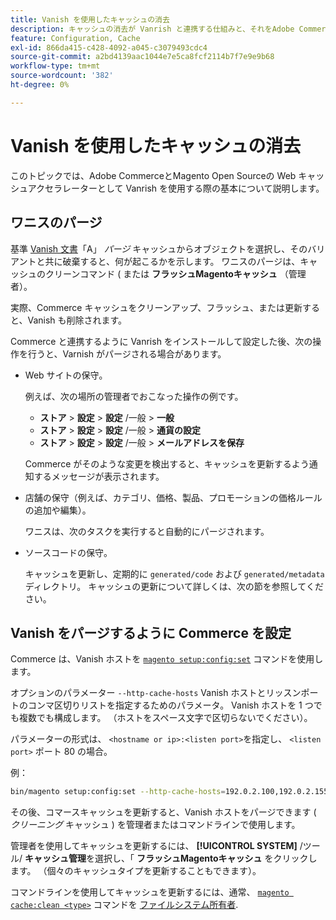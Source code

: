 ```yaml
---
title: Vanish を使用したキャッシュの消去
description: キャッシュの消去が Vanrish と連携する仕組みと、それをAdobe Commerceアプリケーションの Web キャッシュアクセラレーターとして使用する方法を説明します。
feature: Configuration, Cache
exl-id: 866da415-c428-4092-a045-c3079493cdc4
source-git-commit: a2bd4139aac1044e7e5ca8fcf2114b7f7e9e9b68
workflow-type: tm+mt
source-wordcount: '382'
ht-degree: 0%

---
```


# Vanish を使用したキャッシュの消去

このトピックでは、Adobe CommerceとMagento Open Sourceの Web キャッシュアクセラレーターとして Vanrish を使用する際の基本について説明します。

## ワニスのパージ

基準 [Vanish 文書](https://www.varnish-cache.org/docs/trunk/users-guide/purging.html)「A」 *パージ* キャッシュからオブジェクトを選択し、そのバリアントと共に破棄すると、何が起こるかを示します。 ワニスのパージは、キャッシュのクリーンコマンド ( または **フラッシュMagentoキャッシュ** （管理者）。

実際、Commerce キャッシュをクリーンアップ、フラッシュ、または更新すると、Vanish も削除されます。

Commerce と連携するように Vanrish をインストールして設定した後、次の操作を行うと、Varnish がパージされる場合があります。

- Web サイトの保守。

   例えば、次の場所の管理者でおこなった操作の例です。

   - **ストア** > **設定** > **設定** /一般 > **一般**
   - **ストア** > **設定** > **設定** /一般 > **通貨の設定**
   - **ストア** > **設定** > **設定** /一般 > **メールアドレスを保存**

   Commerce がそのような変更を検出すると、キャッシュを更新するよう通知するメッセージが表示されます。

- 店舗の保守（例えば、カテゴリ、価格、製品、プロモーションの価格ルールの追加や編集）。

   ワニスは、次のタスクを実行すると自動的にパージされます。

- ソースコードの保守。

   キャッシュを更新し、定期的に `generated/code` および `generated/metadata` ディレクトリ。 キャッシュの更新について詳しくは、次の節を参照してください。

## Vanish をパージするように Commerce を設定

Commerce は、Vanish ホストを [`magento setup:config:set`](https://devdocs.magento.com/guides/v2.4/reference/cli/magento.html#setupconfigset) コマンドを使用します。

オプションのパラメーター `--http-cache-hosts` Vanish ホストとリッスンポートのコンマ区切りリストを指定するためのパラメータ。 Vanish ホストを 1 つでも複数でも構成します。 （ホストをスペース文字で区切らないでください）。

パラメーターの形式は、 `<hostname or ip>:<listen port>`を指定し、 `<listen port>` ポート 80 の場合。

例：

```bash
bin/magento setup:config:set --http-cache-hosts=192.0.2.100,192.0.2.155:6081
```

その後、コマースキャッシュを更新すると、Vanish ホストをパージできます ( *クリーニング* キャッシュ ) を管理者またはコマンドラインで使用します。

管理者を使用してキャッシュを更新するには、 **[!UICONTROL SYSTEM]** /ツール/ **キャッシュ管理**&#x200B;を選択し、「 **フラッシュMagentoキャッシュ** をクリックします。 （個々のキャッシュタイプを更新することもできます）。

コマンドラインを使用してキャッシュを更新するには、通常、 [`magento cache:clean <type>`](../cli/manage-cache.md#clean-and-flush-cache-types) コマンドを [ファイルシステム所有者](../../installation/prerequisites/file-system/overview.md).
